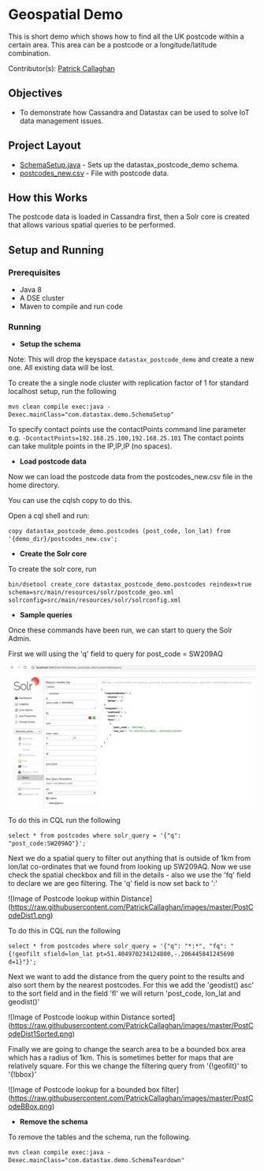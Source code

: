 # Geospatial Demo
This is short demo which shows how to find all the UK postcode within a certain area. This area can be a postcode
or a longitude/latitude combination.

Contributor(s): [Patrick Callaghan](https://github.com/PatrickCallaghan)

## Objectives
* To demonstrate how Cassandra and Datastax can be used to solve IoT data management issues.

## Project Layout
* [SchemaSetup.java](/src/main/java/com/datastax/demo/SchemaSetup.java) - Sets up the datastax_postcode_demo schema.
* [postcodes_new.csv](postcodes_new.csv) - File with postcode data.

## How this Works
The postcode data is loaded in Cassandra first, then a Solr core is created that allows various spatial queries to be performed.

## Setup and Running

### Prerequisites

* Java 8
* A DSE cluster
* Maven to compile and run code

### Running

* **Setup the schema**

Note: This will drop the keyspace `datastax_postcode_demo` and create a new one. All existing data will be lost.

To create the a single node cluster with replication factor of 1 for standard localhost setup, run the following

    mvn clean compile exec:java -Dexec.mainClass="com.datastax.demo.SchemaSetup"

To specify contact points use the contactPoints command line parameter e.g. `-DcontactPoints=192.168.25.100,192.168.25.101`
The contact points can take mulitple points in the IP,IP,IP (no spaces).    

* **Load postcode data**  

Now we can load the postcode data from the postcodes_new.csv file in the home directory.

You can use the cqlsh copy to do this.

Open a cql shell and run:  

	copy datastax_postcode_demo.postcodes (post_code, lon_lat) from '{demo_dir}/postcodes_new.csv';

* **Create the Solr core**

To create the solr core, run

  	bin/dsetool create_core datastax_postcode_demo.postcodes reindex=true schema=src/main/resources/solr/postcode_geo.xml solrconfig=src/main/resources/solr/solrconfig.xml

* **Sample queries**

Once these commands have been run, we can start to query the Solr Admin.

First we will using the 'q' field to query for post_code = SW209AQ

![Image of Postcode lookup](images/PostCodeLookup.png)

To do this in CQL run the following

	select * from postcodes where solr_query = '{"q": "post_code:SW209AQ"}';

Next we do a spatial query to filter out anything that is outside of 1km from lon/lat co-ordinates that we found from looking up SW209AQ. Now we use check the spatial checkbox and fill in the details - also we use the 'fq' field to declare we are geo filtering. The 'q' field is now set back to '*:*'

![Image of Postcode lookup within Distance]
(https://raw.githubusercontent.com/PatrickCallaghan/images/master/PostCodeDist1.png)

To do this in CQL run the following

	select * from postcodes where solr_query = '{"q": "*:*", "fq": "{!geofilt sfield=lon_lat pt=51.404970234124800,-.206445841245690 d=1}"}';

Next we want to add the distance from the query point to the results and also sort them by the nearest postcodes. For this we add the 'geodist() asc' to the sort field and in the field 'fl' we will return 'post_code, lon_lat and geodist()'

![Image of Postcode lookup within Distance sorted]
(https://raw.githubusercontent.com/PatrickCallaghan/images/master/PostCodeDist1Sorted.png)


Finally we are going to change the search area to be a bounded box area which has a radius of 1km. This is sometimes better for maps that are relatively square. For this we change the filtering query from '{!geofilt}' to '{!bbox}'

![Image of Postcode lookup for a bounded box filter]
(https://raw.githubusercontent.com/PatrickCallaghan/images/master/PostCodeBBox.png)


 * **Remove the schema**

 To remove the tables and the schema, run the following.

    mvn clean compile exec:java -Dexec.mainClass="com.datastax.demo.SchemaTeardown"
